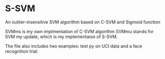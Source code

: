 # S-SVM
An outlier-insensitive SVM algorithm based on C-SVM and Sigmoid function

SVMms is my own implmentation of C-SVM algorithm
SVMmu stands for SVM my update, which is my implementaion of S-SVM.

The file also includes two examples: test py on UCI data and a face recognition trial.
